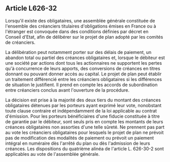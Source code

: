 Article L626-32
----
Lorsqu'il existe des obligataires, une assemblée générale constituée de
l'ensemble des créanciers titulaires d'obligations émises en France ou à
l'étranger est convoquée dans des conditions définies par décret en Conseil
d'Etat, afin de délibérer sur le projet de plan adopté par les comités de
créanciers.

La délibération peut notamment porter sur des délais de paiement, un abandon
total ou partiel des créances obligataires et, lorsque le débiteur est une
société par actions dont tous les actionnaires ne supportent les pertes qu'à
concurrence de leurs apports, des conversions de créances en titres donnant ou
pouvant donner accès au capital. Le projet de plan peut établir un traitement
différencié entre les créanciers obligataires si les différences de situation le
justifient. Il prend en compte les accords de subordination entre créanciers
conclus avant l'ouverture de la procédure.

La décision est prise à la majorité des deux tiers du montant des créances
obligataires détenues par les porteurs ayant exprimé leur vote, nonobstant toute
clause contraire et indépendamment de la loi applicable au contrat d'émission.
Pour les porteurs bénéficiaires d'une fiducie constituée à titre de garantie par
le débiteur, sont seuls pris en compte les montants de leurs créances
obligataires non assorties d'une telle sûreté. Ne prennent pas part au vote les
créanciers obligataires pour lesquels le projet de plan ne prévoit pas de
modification des modalités de paiement ou prévoit un paiement intégral en
numéraire dès l'arrêté du plan ou dès l'admission de leurs créances. Les
dispositions du quatrième alinéa de l'article L. 626-30-2 sont applicables au
vote de l'assemblée générale.

